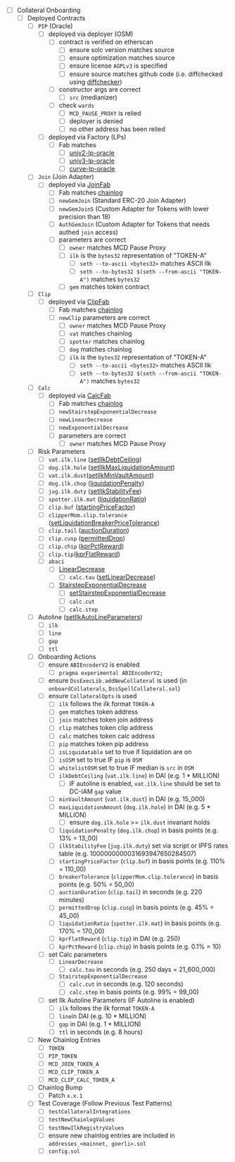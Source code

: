 * [ ] Collateral Onboarding
  * [ ] Deployed Contracts
    * [ ] `PIP` (Oracle)
      * [ ] deployed via deployer (OSM)
        * [ ] contract is verified on etherscan
          * [ ] ensure solc version matches source
          * [ ] ensure optimization matches source
          * [ ] ensure license `AGPLv3` is specified
          * [ ] ensure source matches github code (i.e. diffchecked using [diffchecker](https://www.diffchecker.com/))
        * [ ] constructor args are correct
          * [ ] `src` (medianizer)
        * [ ] check `wards`
          * [ ] `MCD_PAUSE_PROXY` is relied
          * [ ] deployer is denied
          * [ ] no other address has been relied
      * [ ] deployed via Factory (LPs)
        * [ ] Fab matches
          * [ ] [univ2-lp-oracle](https://github.com/makerdao/univ2-lp-oracle)
          * [ ] [univ3-lp-oracle](https://github.com/makerdao/univ3-lp-oracle)
          * [ ] [curve-lp-oracle](https://github.com/makerdao/curve-lp-oracle)
    * [ ] `Join` (Join Adapter)
      * [ ] deployed via [JoinFab](https://github.com/makerdao/JoinFab/blob/master/src/JoinFab.sol)
        * [ ] Fab matches [chainlog](https://chainlog.makerdao.com/)
        * [ ] `newGemJoin` (Standard ERC-20 Join Adapter)
        * [ ] `newGemJoin5` (Custom Adapter for Tokens with lower precision than 18)
        * [ ] `AuthGemJoin` (Custom Adapter for Tokens that needs authed `join` access)
        * [ ] parameters are correct
          * [ ] `owner` matches MCD Pause Proxy
          * [ ] `ilk` is the `bytes32` representation of "TOKEN-A"
            * [ ] `seth --to-ascii <bytes32>` matches ASCII Ilk
            * [ ] `seth --to-bytes32 $(seth --from-ascii "TOKEN-A")` matches `bytes32`
          * [ ] `gem` matches token contract
    * [ ] `Clip`
      * [ ] deployed via [ClipFab](https://github.com/makerdao/dss-deploy/blob/master/src/DssDeploy.sol)
        * [ ] Fab matches [chainlog](https://chainlog.makerdao.com/)
        * [ ] `newClip` parameters are correct
          * [ ] `owner` matches MCD Pause Proxy
          * [ ] `vat` matches chainlog
          * [ ] `spotter` matches chainlog
          * [ ] `dog` matches chainlog
          * [ ] `ilk` is the `bytes32` representation of "TOKEN-A"
            * [ ] `seth --to-ascii <bytes32>` matches ASCII Ilk
            * [ ] `seth --to-bytes32 $(seth --from-ascii "TOKEN-A")` matches `bytes32`
    * [ ] `Calc`
      * [ ] deployed via [CalcFab](https://github.com/makerdao/dss-deploy/blob/master/src/DssDeploy.sol)
        * [ ] Fab matches [chainlog](https://chainlog.makerdao.com/)
        * [ ] `newStairstepExponentialDecrease`
        * [ ] `newLinearDecrease`
        * [ ] `newExponentialDecrease`
        * [ ] parameters are correct
          * [ ] `owner` matches MCD Pause Proxy
    * [ ] Risk Parameters
      * [ ] `vat.ilk.line` ([setIlkDebtCeiling](https://github.com/makerdao/dss-exec-lib/blob/v0.0.9/src/DssExecLib.sol#L611))
      * [ ] `dog.ilk.hole` ([setIlkMaxLiquidationAmount](https://github.com/makerdao/dss-exec-lib/blob/v0.0.9/src/DssExecLib.sol#L699))
      * [ ] `vat.ilk.dust`([setIlkMinVaultAmount](https://github.com/makerdao/dss-exec-lib/blob/v0.0.9/src/DssExecLib.sol#L676))
      * [ ] `dog.ilk.chop` ([liquidationPenalty](https://github.com/makerdao/dss-exec-lib/blob/v0.0.9/src/DssExecLib.sol#L689))
      * [ ] `jug.ilk.duty` ([setIlkStabilityFee](https://github.com/makerdao/dss-exec-lib/blob/v0.0.9/src/DssExecLib.sol#L792))
      * [ ] `spotter.ilk.mat`  ([liquidationRatio](https://github.com/makerdao/dss-exec-lib/blob/v0.0.9/src/DssExecLib.sol#L709))
      * [ ] `clip.buf`  ([startingPriceFactor](https://github.com/makerdao/dss-exec-lib/blob/v0.0.9/src/DssExecLib.sol#L720))
      * [ ] `clipperMom.clip.tolerance` ([setLiquidationBreakerPriceTolerance](https://github.com/makerdao/dss-exec-lib/blob/v0.0.9/src/DssExecLib.sol#L772))
      * [ ] `clip.tail` ([auctionDuration](https://github.com/makerdao/dss-exec-lib/blob/v0.0.9/src/DssExecLib.sol#L731))
      * [ ] `clip.cusp` ([permittedDrop](https://github.com/makerdao/dss-exec-lib/blob/v0.0.9/src/DssExecLib.sol#L740))
      * [ ] `clip.chip` ([kprPctReward](https://github.com/makerdao/dss-exec-lib/blob/v0.0.9/src/DssExecLib.sol#L750))
      * [ ] `clip.tip`([kprFlatReward](https://github.com/makerdao/dss-exec-lib/blob/v0.0.9/src/DssExecLib.sol#L760))
      * [ ] `abaci`
        * [ ] [LinearDecrease](https://github.com/makerdao/dss/blob/v0.0.9/src/abaci.sol#L29)
          * [ ] `calc.tau` ([setLinearDecrease](https://github.com/makerdao/dss-exec-lib/blob/v0.0.9/src/DssExecLib.sol#L811))
        * [ ] [StairstepExponentialDecrease](https://github.com/makerdao/dss/blob/v0.0.9/src/abaci.sol#L91)
          * [ ] [setStairstepExponentialDecrease](https://github.com/makerdao/dss-exec-lib/blob/v0.0.9/src/DssExecLib.sol#L822)
          * [ ] `calc.cut`
          * [ ] `calc.step`
    * [ ] Autoline ([setIlkAutoLineParameters](https://github.com/makerdao/dss-exec-lib/blob/v0.0.9/src/DssExecLib.sol#L648))
      * [ ] `ilk`
      * [ ] `line`
      * [ ] `gap`
      * [ ] `ttl`
    * [ ] Onboarding Actions
      * [ ] ensure `ABIEncoderV2` is enabled
          * [ ] `pragma experimental ABIEncoderV2;`
      * [ ] ensure `DssExecLib.addNewCollateral` is used (in `onboardCollaterals`, `DssSpellCollateral.sol`)
      * [ ] ensure `CollateralOpts` is used
        * [ ] `ilk` follows the ilk format `TOKEN-A`
        * [ ] `gem` matches token address
        * [ ] `join` matches token join address
        * [ ] `clip` matches token clip address
        * [ ] `calc` matches token calc address
        * [ ] `pip` matches token pip address
        * [ ] `isLiquidatable` set to true if liquidation are on
        * [ ] `isOSM` set to true IF `pip` is `OSM`
        * [ ] `whitelistOSM` set to true IF median is `src` in `OSM`
        * [ ] `ilkDebtCeiling` (`vat.ilk.line`) in DAI (e.g. 1 * MILLION)
          * [ ] IF autoline is enabled, `vat.ilk.line` should be set to DC-IAM `gap` value
        * [ ] `minVaultAmount` (`vat.ilk.dust`) in DAI (e.g. 15_000)
        * [ ] `maxLiquidationAmount` (`dog.ilk.hole`) in DAI (e.g. 5 * MILLION)
          * [ ] ensure `dog.ilk.hole` >= `ilk.dust` invariant holds
        * [ ] `liquidationPenalty` (`dog.ilk.chop`) in basis points (e.g. 13% = 13_00)
        * [ ] `ilkStabilityFee` (`jug.ilk.duty`) set via script or IPFS rates table (e.g. 1000000000031693947650284507)
        * [ ] `startingPriceFactor` (`clip.buf`) in basis points (e.g. 110% = 110_00)
        * [ ] `breakerTolerance` (`clipperMom.clip.tolerance`) in basis points (e.g. 50% = 50_00)
        * [ ] `auctionDuration` (`clip.tail`) in seconds (e.g. 220 minutes)
        * [ ] `permittedDrop` (`clip.cusp`) in basis points (e.g. 45% = 45_00)
        * [ ] `liquidationRatio` (`spotter.ilk.mat`) in basis points (e.g. 170% = 170_00)
        * [ ] `kprFlatReward` (`clip.tip`) in DAI (e.g. 250)
        * [ ] `kprPctReward` (`clip.chip`) in basis points (e.g. 0.1% = 10)
      * [ ] set Calc parameters
        * [ ] `LinearDecrease`
          * [ ] `calc.tau` in seconds (e.g. 250 days = 21_600_000)
        * [ ] `StairstepExponentialDecrease`
          * [ ] `calc.cut` in seconds (e.g. 120 seconds)
          * [ ] `calc.step` in basis points (e.g. 99% = 99_00)
      * [ ] set Ilk Autoline Parameters (IF Autoline is enabled)
        * [ ] `ilk` follows the ilk format `TOKEN-A`
        * [ ] `line`in DAI (e.g. 10 * MILLION)
        * [ ] `gap` in DAI (e.g. 1 * MILLION)
        * [ ] `ttl` in seconds (e.g. 8 hours)
    * [ ] New Chainlog Entries
        * [ ] `TOKEN`
        * [ ] `PIP_TOKEN`
        * [ ] `MCD_JOIN_TOKEN_A`
        * [ ] `MCD_CLIP_TOKEN_A`
        * [ ] `MCD_CLIP_CALC_TOKEN_A`
    * [ ] Chainlog Bump
      * [ ] Patch `x.x.1`
    * [ ] Test Coverage (Follow Previous Test Patterns)
      * [ ] `testCollateralIntegrations`
      * [ ] `testNewChainlogValues`
      * [ ] `testNewIlkRegistryValues`
      * [ ] ensure new chainlog entries are included in `addresses_<mainnet, goerli>.sol`
      * [ ] `config.sol`
